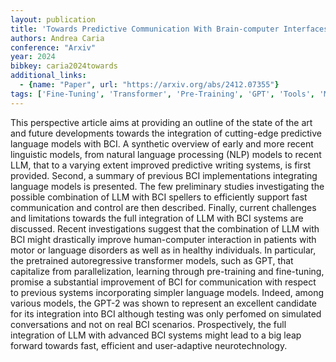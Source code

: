 ```yaml
---
layout: publication
title: 'Towards Predictive Communication With Brain-computer Interfaces Integrating Large Language Models'
authors: Andrea Caria
conference: "Arxiv"
year: 2024
bibkey: caria2024towards
additional_links:
  - {name: "Paper", url: "https://arxiv.org/abs/2412.07355"}
tags: ['Fine-Tuning', 'Transformer', 'Pre-Training', 'GPT', 'Tools', 'Model Architecture', 'Reinforcement Learning', 'Large-Scale Training', 'Training Techniques', 'Pretraining Methods']
---
```

This perspective article aims at providing an outline of the state of the art
and future developments towards the integration of cutting-edge predictive
language models with BCI. A synthetic overview of early and more recent
linguistic models, from natural language processing (NLP) models to recent LLM,
that to a varying extent improved predictive writing systems, is first
provided. Second, a summary of previous BCI implementations integrating
language models is presented. The few preliminary studies investigating the
possible combination of LLM with BCI spellers to efficiently support fast
communication and control are then described. Finally, current challenges and
limitations towards the full integration of LLM with BCI systems are discussed.
Recent investigations suggest that the combination of LLM with BCI might
drastically improve human-computer interaction in patients with motor or
language disorders as well as in healthy individuals. In particular, the
pretrained autoregressive transformer models, such as GPT, that capitalize from
parallelization, learning through pre-training and fine-tuning, promise a
substantial improvement of BCI for communication with respect to previous
systems incorporating simpler language models. Indeed, among various models,
the GPT-2 was shown to represent an excellent candidate for its integration
into BCI although testing was only perfomed on simulated conversations and not
on real BCI scenarios. Prospectively, the full integration of LLM with advanced
BCI systems might lead to a big leap forward towards fast, efficient and
user-adaptive neurotechnology.
